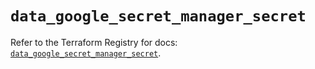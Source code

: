 # `data_google_secret_manager_secret`

Refer to the Terraform Registry for docs: [`data_google_secret_manager_secret`](https://registry.terraform.io/providers/hashicorp/google-beta/5.37.0/docs/data-sources/google_secret_manager_secret).
